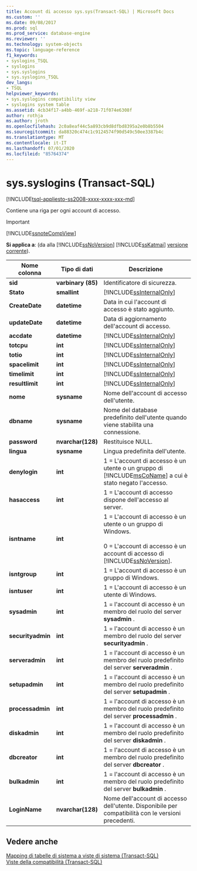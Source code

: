 ```yaml
---
title: Account di accesso sys.sys(Transact-SQL) | Microsoft Docs
ms.custom: ''
ms.date: 09/08/2017
ms.prod: sql
ms.prod_service: database-engine
ms.reviewer: ''
ms.technology: system-objects
ms.topic: language-reference
f1_keywords:
- syslogins_TSQL
- syslogins
- sys.syslogins
- sys.syslogins_TSQL
dev_langs:
- TSQL
helpviewer_keywords:
- sys.syslogins compatibility view
- syslogins system table
ms.assetid: 4cb34f17-a4bb-469f-a218-71f074e6308f
author: rothja
ms.author: jroth
ms.openlocfilehash: 2c0a8eaf44c5a893cb9d8dfbd8395a2e0b8b5504
ms.sourcegitcommit: da88320c474c1c9124574f90d549c50ee3387b4c
ms.translationtype: MT
ms.contentlocale: it-IT
ms.lasthandoff: 07/01/2020
ms.locfileid: "85764374"
---
```

# <a name="syssyslogins-transact-sql"></a>sys.syslogins (Transact-SQL)
[!INCLUDE[tsql-appliesto-ss2008-xxxx-xxxx-xxx-md](../../includes/applies-to-version/sqlserver.md)]

  Contiene una riga per ogni account di accesso.  
  
> [!IMPORTANT]  
>  [!INCLUDE[ssnoteCompView](../../includes/ssnotecompview-md.md)]  
  
**Si applica a**: (da alla [!INCLUDE[ssNoVersion](../../includes/ssnoversion-md.md)] [!INCLUDE[ssKatmai](../../includes/sskatmai-md.md)] [versione corrente](https://go.microsoft.com/fwlink/p/?LinkId=299658)).  
  
|Nome colonna|Tipo di dati|Descrizione|  
|-----------------|---------------|-----------------|  
|**sid**|**varbinary (85)**|Identificatore di sicurezza.|  
|**Stato**|**smallint**|[!INCLUDE[ssInternalOnly](../../includes/ssinternalonly-md.md)]|  
|**CreateDate**|**datetime**|Data in cui l'account di accesso è stato aggiunto.|  
|**updateDate**|**datetime**|Data di aggiornamento dell'account di accesso.|  
|**accdate**|**datetime**|[!INCLUDE[ssInternalOnly](../../includes/ssinternalonly-md.md)]|  
|**totcpu**|**int**|[!INCLUDE[ssInternalOnly](../../includes/ssinternalonly-md.md)]|  
|**totio**|**int**|[!INCLUDE[ssInternalOnly](../../includes/ssinternalonly-md.md)]|  
|**spacelimit**|**int**|[!INCLUDE[ssInternalOnly](../../includes/ssinternalonly-md.md)]|  
|**timelimit**|**int**|[!INCLUDE[ssInternalOnly](../../includes/ssinternalonly-md.md)]|  
|**resultlimit**|**int**|[!INCLUDE[ssInternalOnly](../../includes/ssinternalonly-md.md)]|  
|**nome**|**sysname**|Nome dell'account di accesso dell'utente.|  
|**dbname**|**sysname**|Nome del database predefinito dell'utente quando viene stabilita una connessione.|  
|**password**|**nvarchar(128)**|Restituisce NULL.|  
|**lingua**|**sysname**|Lingua predefinita dell'utente.|  
|**denylogin**|**int**|1 = L'account di accesso è un utente o un gruppo di [!INCLUDE[msCoName](../../includes/msconame-md.md)] a cui è stato negato l'accesso.|  
|**hasaccess**|**int**|1 = L'account di accesso dispone dell'accesso al server.|  
|**isntname**|**int**|1 = L'account di accesso è un utente o un gruppo di Windows.<br /><br /> 0 = L'account di accesso è un account di accesso di [!INCLUDE[ssNoVersion](../../includes/ssnoversion-md.md)].|  
|**isntgroup**|**int**|1 = L'account di accesso è un gruppo di Windows.|  
|**isntuser**|**int**|1 = L'account di accesso è un utente di Windows.|  
|**sysadmin**|**int**|1 = l'account di accesso è un membro del ruolo del server **sysadmin** .|  
|**securityadmin**|**int**|1 = l'account di accesso è un membro del ruolo del server **securityadmin** .|  
|**serveradmin**|**int**|1 = l'account di accesso è un membro del ruolo predefinito del server **serveradmin** .|  
|**setupadmin**|**int**|1 = l'account di accesso è un membro del ruolo predefinito del server **setupadmin** .|  
|**processadmin**|**int**|1 = l'account di accesso è un membro del ruolo predefinito del server **processadmin** .|  
|**diskadmin**|**int**|1 = l'account di accesso è un membro del ruolo predefinito del server **diskadmin** .|  
|**dbcreator**|**int**|1 = l'account di accesso è un membro del ruolo predefinito del server **dbcreator** .|  
|**bulkadmin**|**int**|1 = l'account di accesso è un membro del ruolo predefinito del server **bulkadmin** .|  
|**LoginName**|**nvarchar(128)**|Nome dell'account di accesso dell'utente. Disponibile per compatibilità con le versioni precedenti.|  
  
## <a name="see-also"></a>Vedere anche  
 [Mapping di tabelle di sistema a viste di sistema &#40;Transact-SQL&#41;](../../relational-databases/system-tables/mapping-system-tables-to-system-views-transact-sql.md)   
 [Viste della compatibilità &#40;Transact-SQL&#41;](~/relational-databases/system-compatibility-views/system-compatibility-views-transact-sql.md)  
  
  
